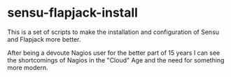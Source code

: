 sensu-flapjack-install
=============
This is a set of scripts to make the installation and configuration of Sensu and Flapjack more better.

After being a devoute Nagios user for the better part of 15 years I can see the shortcomings of Nagios in the "Cloud" Age and the need for something more modern.
